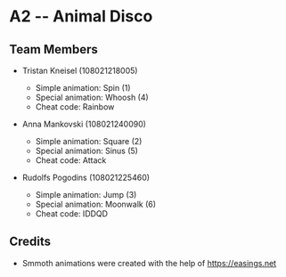 # A2 -- Animal Disco

## Team Members

* Tristan Kneisel (108021218005)
  * Simple animation: Spin (1)
  * Special animation: Whoosh (4)
  * Cheat code: Rainbow
  
* Anna Mankovski (108021240090)
  * Simple animation: Square (2)
  * Special animation: Sinus (5)
  * Cheat code: Attack

* Rudolfs Pogodins (108021225460)
  * Simple animation: Jump (3)
  * Special animation: Moonwalk (6)
  * Cheat code: IDDQD
  
## Credits

* Smmoth animations were created with the help of https://easings.net
